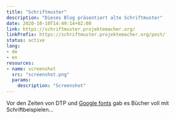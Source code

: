 ```yaml
---
title: "Schriftmuster"
description: "Dieses Blog präsentiert alte Schriftmuster"
date: 2020-10-10T14:49:14+02:00
link: https://schriftmuster.projektemacher.org/
linkPrefix: https://schriftmuster.projektemacher.org/post/
status: active
lang:
- de
- en
resources:
- name: screenshot
  src: "screenshot.png"
  params:
    description: "Screenshot"
---
```


Vor den Zeiten von DTP und [Google fonts](https://fonts.google.com/) gab es Bücher voll mit Schriftbeispielen...
